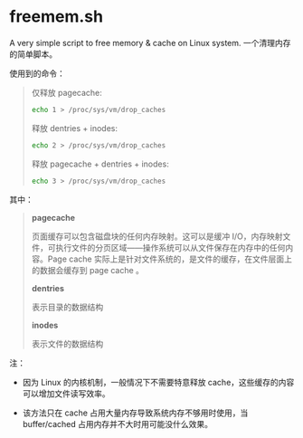# freemem.sh
A very simple script  to free memory &amp; cache on Linux system.
一个清理内存的简单脚本。

使用到的命令：
   >仅释放 pagecache:
   >```bash
   >echo 1 > /proc/sys/vm/drop_caches
   >```
   >
   >释放 dentries + inodes:
   >```bash
   >echo 2 > /proc/sys/vm/drop_caches
   >```
   >
   >释放 pagecache + dentries + inodes:
   >```bash
   >echo 3 > /proc/sys/vm/drop_caches
   >```

其中：

   >**pagecache**
   >
   >页面缓存可以包含磁盘块的任何内存映射。这可以是缓冲 I/O，内存映射文件，可执行文件的分页区域——操作系统可以从文件保存在内存中的任何内容。Page cache 实际上是针对文件系统的，是文件的缓存，在文件层面上的数据会缓存到 page cache 。
   >
   >**dentries**
   >
   >表示目录的数据结构
   >
   >**inodes**
   >
   >表示文件的数据结构
   
注：

- 因为 Linux 的内核机制，一般情况下不需要特意释放 cache，这些缓存的内容可以增加文件读写效率。

- 该方法只在 cache 占用大量内存导致系统内存不够用时使用，当 buffer/cached 占用内存并不大时用可能没什么效果。
